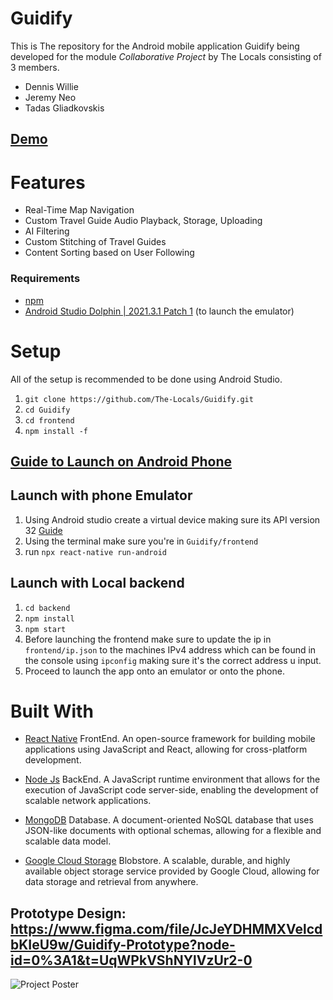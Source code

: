 # Guidify
This is The repository for the Android mobile application Guidify being developed for the module *Collaborative Project* by The Locals consisting of 3 members.
- Dennis Willie
- Jeremy Neo
- Tadas Gliadkovskis

## [Demo](https://www.youtube.com/watch?v=-QB9mWPh6uo)

# Features
- Real-Time Map Navigation 
- Custom Travel Guide Audio Playback, Storage, Uploading
- AI Filtering
- Custom Stitching of Travel Guides
- Content Sorting based on User Following

### Requirements
- [npm](https://nodejs.org/en/download/)
- [Android Studio Dolphin | 2021.3.1 Patch 1](https://developer.android.com/studio/archive) (to launch the emulator) 


# Setup
All of the setup is recommended to be done using Android Studio.

1. `git clone https://github.com/The-Locals/Guidify.git`
2. `cd Guidify`
3. `cd frontend`
4. `npm install -f`
## [Guide to Launch on Android Phone](https://reactnative.dev/docs/running-on-device#running-your-app-on-android-devices)

## Launch with phone Emulator
1. Using Android studio create a virtual device making sure its API version 32 [Guide](https://www.youtube.com/watch?v=GhuiNcOEv1A)
2. Using the terminal make sure you're in `Guidify/frontend`
3. run `npx react-native run-android`

## Launch with Local backend
1. `cd backend`
2. `npm install`
3. `npm start`
4. Before launching the frontend make sure to update the ip in `frontend/ip.json` to the machines IPv4 address which can be found in the console using `ipconfig` making sure it's the correct address u input.
5. Proceed to launch the app onto an emulator or onto the phone. 

# Built With

- [React Native](https://reactnative.dev/) FrontEnd. An open-source framework for building mobile applications using JavaScript and React, allowing for cross-platform development.

- [Node Js](https://nodejs.org/en) BackEnd. A JavaScript runtime environment that allows for the execution of JavaScript code server-side, enabling the development of scalable network applications.

- [MongoDB](https://www.mongodb.com/) Database. A document-oriented NoSQL database that uses JSON-like documents with optional schemas, allowing for a flexible and scalable data model.

- [Google Cloud Storage](https://cloud.google.com/storage) Blobstore. A scalable, durable, and highly available object storage service provided by Google Cloud, allowing for data storage and retrieval from anywhere.

## Prototype Design: https://www.figma.com/file/JcJeYDHMMXVelcdbKIeU9w/Guidify-Prototype?node-id=0%3A1&t=UqWPkVShNYlVzUr2-0

![Project Poster](https://github.com/TadasGliadkovskis/CA2-Bug-Project/assets/72204358/2236007f-f3cd-4790-b8d2-7eec922ef7e5)
